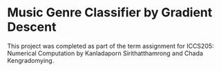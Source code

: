 # Music Genre Classifier by Gradient Descent
This project was completed as part of the term assignment for ICCS205: Numerical Computation by Kanladaporn Sirithatthamrong and Chada Kengradomying.
